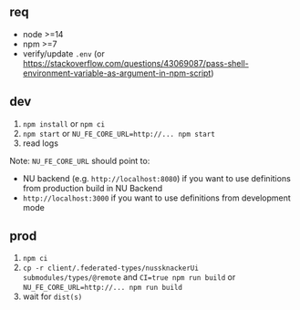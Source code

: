 ## req

-   node >=14
-   npm >=7
-   verify/update `.env` (or https://stackoverflow.com/questions/43069087/pass-shell-environment-variable-as-argument-in-npm-script)

## dev

1. `npm install` or `npm ci`
2. `npm start` or `NU_FE_CORE_URL=http://... npm start` 
3. read logs

Note: `NU_FE_CORE_URL` should point to:
- NU backend (e.g. `http://localhost:8080`) if you want to use definitions from production build in NU Backend 
- `http://localhost:3000` if you want to use definitions from development mode


## prod

1. `npm ci`
2. `cp -r client/.federated-types/nussknackerUi submodules/types/@remote` and `CI=true npm run build` or `NU_FE_CORE_URL=http://... npm run build`
3. wait for `dist(s)`
